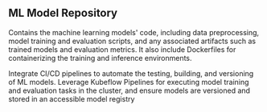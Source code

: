 ## ML Model Repository

Contains the machine learning models' code, including data preprocessing, model training and evaluation scripts, and any associated artifacts such as trained models and evaluation metrics. It  also include Dockerfiles for containerizing the training and inference environments.

Integrate CI/CD pipelines to automate the testing, building, and versioning of ML models. Leverage Kubeflow Pipelines for executing model training and evaluation tasks in the cluster, and ensure models are versioned and stored in an accessible model registry